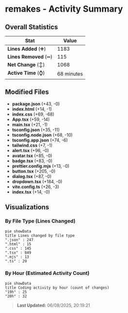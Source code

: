 # remakes - Activity Summary 

## Overall Statistics

| Stat                   | Value                                                             |
| ---------------------- | ----------------------------------------------------------------- |
| **Lines Added** (➕)   | 1183                                          |
| **Lines Removed** (➖) | 115                                        |
| **Net Change** (↕)    | 1068                |
| **Active Time** (⌚)   | 68 minutes |


## Modified Files
- **package.json** (+43, -0)
- **index.html** (+14, -1)
- **index.css** (+69, -68)
- **App.tsx** (+59, -14)
- **main.tsx** (+21, -1)
- **tsconfig.json** (+35, -11)
- **tsconfig.node.json** (+68, -10)
- **tsconfig.app.json** (+74, -6)
- **tailwind.css** (+7, -1)
- **alert.tsx** (+96, -0)
- **avatar.tsx** (+85, -0)
- **badge.tsx** (+83, -0)
- **prettier.config.mjs** (+13, -0)
- **button.tsx** (+205, -0)
- **dialog.tsx** (+87, -0)
- **dropdown.tsx** (+184, -0)
- **vite.config.ts** (+26, -3)
- **index.tsx** (+14, -0)

## Visualizations

### By File Type (Lines Changed)

```mermaid
pie showData
title Lines changed by file type
".json" : 247
".html" : 15
".css" : 145
".tsx" : 849
".mjs" : 13
".ts" : 29
```

### By Hour (Estimated Activity Count)

```mermaid
pie showData
title Coding activity by hour (count of changes)
"19h" : 25
"20h" : 32
```


> **Last Updated:** 06/08/2025, 20:19:21